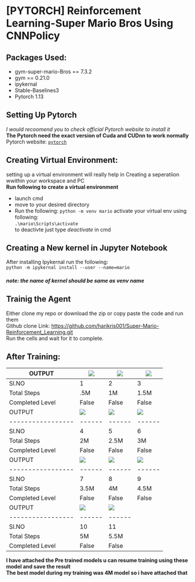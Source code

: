 # [PYTORCH] Reinforcement Learning-Super Mario Bros Using CNNPolicy


## Packages Used:
* gym-super-mario-Bros == 7.3.2
* gym == 0.21.0
* ipykernal
* Stable-Baselines3
* Pytorch 1.13

## Setting Up Pytorch
_I would recoomend you to check official Pytorch website to install it_<br>
**The Pytorch need the exact version of Cuda and CUDnn to work normally**<br>
Pytorch website: [`pytorch`](https://pytorch.org/get-started/locally/)

## Creating Virtual Environment:
setting up a virtual environment will really help in Creating a seperatiion wwithin your workspace and PC<br>
**Run following to create a virtual environment**
* launch cmd 
* move to your desired directory
* Run the following:
```python -m venv mario```
activate your virtual env using following:<br>
```.\mario\Scripts\activate```<br>
to deactivte just type _deactivate_ in cmd
## Creating a New kernel in Jupyter Notebook
After installing Ipykernal run the following:<br>
```python -m ipykernal install --user --name=mario```<br>
##### _note: the name of kernel should be same as venv name_
## Trainig the Agent
Either clone my repo or download the zip or copy paste the code and run them<br>
Github clone Link: https://github.com/harikris001/Super-Mario-Reinforcement_Learning.git <br>
Run the cells and wait for it to complete.
## After Training: 
|OUTPUT           |![](marioRL/docs/videos/model_500000.gif)|![](marioRL/docs/videos/model_1000000.gif)|![](marioRL/docs/videos/model_1500000.gif)|
|-----------------|------|------|------|
|Sl.NO            |1     |2     |3     |
|Total Steps      |.5M   |1M    |1.5M  |
|Completed Level  |False |False |False |
|OUTPUT           |![](marioRL/docs/videos/model_2000000.gif)|![](marioRL/docs/videos/model_2500000.gif)|![](marioRL/docs/videos/model_3000000.gif)|
|-----------------|------|------|------|
|Sl.NO            |4     |5     |6     |
|Total Steps      |2M    |2.5M  |3M    |
|Completed Level  |False |False |False |
|OUTPUT           |![](marioRL/docs/videos/model_3500000.gif)|![](marioRL/docs/videos/model_4000000.gif)|![](marioRL/docs/videos/model_4500000.gif)|
|-----------------|------|------|------|
|Sl.NO            |7     |8     |9     |
|Total Steps      |3.5M  |4M    |4.5M  |
|Completed Level  |False |False |False |
|OUTPUT           |![](marioRL/docs/videos/model_5000000.gif)|![](marioRL/docs/videos/model_5500000.gif)|
|-----------------|------|------|
|Sl.NO            |10    |11    |
|Total Steps      |5M    |5.5M  |
|Completed Level  |False |False |




**I have attached the Pre trained models u can resume training using these model and save the result**<br>
**The best model during my training was 4M model so i have attached that**

